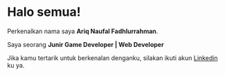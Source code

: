 # Halo semua! 

Perkenalkan nama saya **Ariq Naufal Fadhlurrahman**.

Saya seorang **Junir Game Developer | Web Developer** 


Jika kamu tertarik untuk berkenalan denganku, silakan ikuti akun [Linkedin](https://www.linkedin.com/in/ariq-naufal-fadhlurrahmanrahman-5a0b81260/) ku ya.
